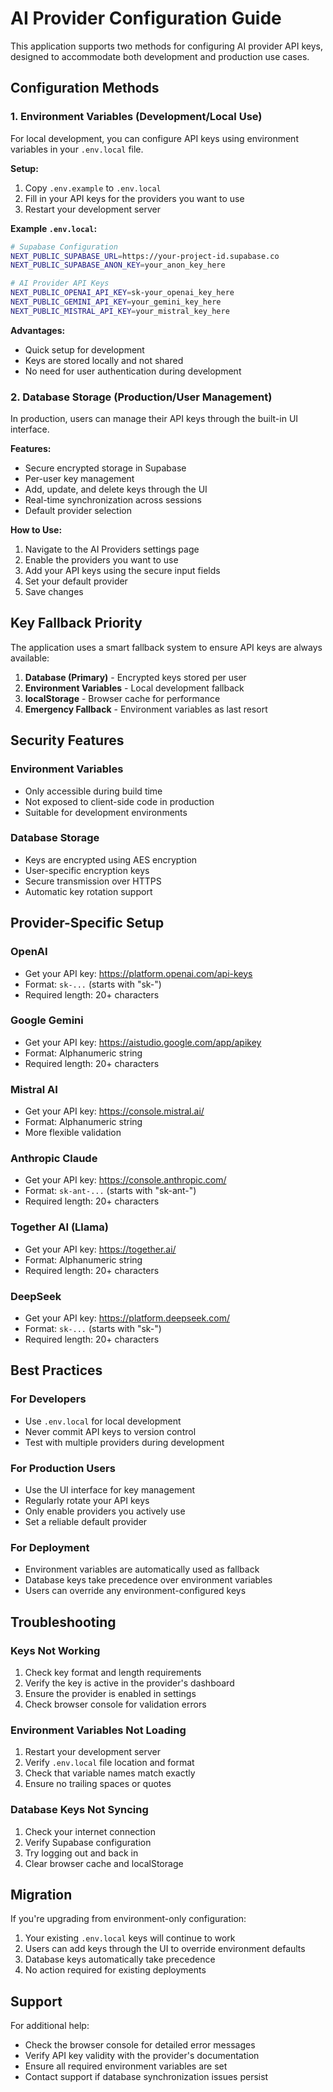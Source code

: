 # AI Provider Configuration Guide

This application supports two methods for configuring AI provider API keys, designed to accommodate both development and production use cases.

## Configuration Methods

### 1. Environment Variables (Development/Local Use)

For local development, you can configure API keys using environment variables in your `.env.local` file.

**Setup:**
1. Copy `.env.example` to `.env.local`
2. Fill in your API keys for the providers you want to use
3. Restart your development server

**Example `.env.local`:**
```bash
# Supabase Configuration
NEXT_PUBLIC_SUPABASE_URL=https://your-project-id.supabase.co
NEXT_PUBLIC_SUPABASE_ANON_KEY=your_anon_key_here

# AI Provider API Keys
NEXT_PUBLIC_OPENAI_API_KEY=sk-your_openai_key_here
NEXT_PUBLIC_GEMINI_API_KEY=your_gemini_key_here
NEXT_PUBLIC_MISTRAL_API_KEY=your_mistral_key_here
```

**Advantages:**
- Quick setup for development
- Keys are stored locally and not shared
- No need for user authentication during development

### 2. Database Storage (Production/User Management)

In production, users can manage their API keys through the built-in UI interface.

**Features:**
- Secure encrypted storage in Supabase
- Per-user key management
- Add, update, and delete keys through the UI
- Real-time synchronization across sessions
- Default provider selection

**How to Use:**
1. Navigate to the AI Providers settings page
2. Enable the providers you want to use
3. Add your API keys using the secure input fields
4. Set your default provider
5. Save changes

## Key Fallback Priority

The application uses a smart fallback system to ensure API keys are always available:

1. **Database (Primary)** - Encrypted keys stored per user
2. **Environment Variables** - Local development fallback
3. **localStorage** - Browser cache for performance
4. **Emergency Fallback** - Environment variables as last resort

## Security Features

### Environment Variables
- Only accessible during build time
- Not exposed to client-side code in production
- Suitable for development environments

### Database Storage
- Keys are encrypted using AES encryption
- User-specific encryption keys
- Secure transmission over HTTPS
- Automatic key rotation support

## Provider-Specific Setup

### OpenAI
- Get your API key: https://platform.openai.com/api-keys
- Format: `sk-...` (starts with "sk-")
- Required length: 20+ characters

### Google Gemini
- Get your API key: https://aistudio.google.com/app/apikey
- Format: Alphanumeric string
- Required length: 20+ characters

### Mistral AI
- Get your API key: https://console.mistral.ai/
- Format: Alphanumeric string
- More flexible validation

### Anthropic Claude
- Get your API key: https://console.anthropic.com/
- Format: `sk-ant-...` (starts with "sk-ant-")
- Required length: 20+ characters

### Together AI (Llama)
- Get your API key: https://together.ai/
- Format: Alphanumeric string
- Required length: 20+ characters

### DeepSeek
- Get your API key: https://platform.deepseek.com/
- Format: `sk-...` (starts with "sk-")
- Required length: 20+ characters

## Best Practices

### For Developers
- Use `.env.local` for local development
- Never commit API keys to version control
- Test with multiple providers during development

### For Production Users
- Use the UI interface for key management
- Regularly rotate your API keys
- Only enable providers you actively use
- Set a reliable default provider

### For Deployment
- Environment variables are automatically used as fallback
- Database keys take precedence over environment variables
- Users can override any environment-configured keys

## Troubleshooting

### Keys Not Working
1. Check key format and length requirements
2. Verify the key is active in the provider's dashboard
3. Ensure the provider is enabled in settings
4. Check browser console for validation errors

### Environment Variables Not Loading
1. Restart your development server
2. Verify `.env.local` file location and format
3. Check that variable names match exactly
4. Ensure no trailing spaces or quotes

### Database Keys Not Syncing
1. Check your internet connection
2. Verify Supabase configuration
3. Try logging out and back in
4. Clear browser cache and localStorage

## Migration

If you're upgrading from environment-only configuration:

1. Your existing `.env.local` keys will continue to work
2. Users can add keys through the UI to override environment defaults
3. Database keys automatically take precedence
4. No action required for existing deployments

## Support

For additional help:
- Check the browser console for detailed error messages
- Verify API key validity with the provider's documentation
- Ensure all required environment variables are set
- Contact support if database synchronization issues persist